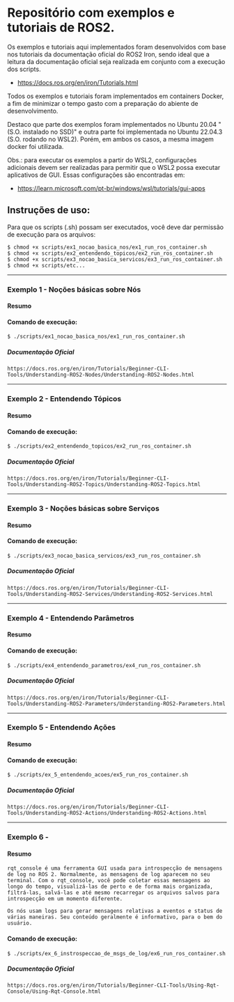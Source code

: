 # Repositório com exemplos e tutoriais de ROS2.

Os exemplos e tutoriais aqui implementados foram desenvolvidos com base nos tutoriais 
da documentação oficial do ROS2 Iron, sendo ideal que a leitura da documentação oficial 
seja realizada em conjunto com a execução dos scripts.

- https://docs.ros.org/en/iron/Tutorials.html

Todos os exemplos e tutoriais foram implementados em containers Docker, a fim 
de minimizar o tempo gasto com a preparação do abiente de desenvolvimento.

Destaco que parte dos exemplos foram implementados no Ubuntu 20.04 "(S.O. instalado no SSD)" 
e outra parte foi implementada no Ubuntu 22.04.3 (S.O. rodando no WSL2). Porém, em ambos 
os casos, a mesma imagem docker foi utilizada.

Obs.: para executar os exemplos a partir do WSL2, configurações adicionais devem ser 
realizadas para permitir que o WSL2 possa executar aplicativos de GUI. Essas configurações 
são encontradas em: 

- https://learn.microsoft.com/pt-br/windows/wsl/tutorials/gui-apps

## Instruções de uso:

Para que os scripts (.sh) possam ser executados, você deve dar permissão de execução para os arquivos:

    $ chmod +x scripts/ex1_nocao_basica_nos/ex1_run_ros_container.sh
    $ chmod +x scripts/ex2_entendendo_topicos/ex2_run_ros_container.sh
    $ chmod +x scripts/ex3_nocao_basica_servicos/ex3_run_ros_container.sh
    $ chmod +x scripts/etc...

---------------------------------------------------------------------------------------------------
### Exemplo 1 - Noções básicas sobre Nós

#### Resumo

#### Comando de execução:
    $ ./scripts/ex1_nocao_basica_nos/ex1_run_ros_container.sh

##### Documentação Oficial
    https://docs.ros.org/en/iron/Tutorials/Beginner-CLI-Tools/Understanding-ROS2-Nodes/Understanding-ROS2-Nodes.html


---------------------------------------------------------------------------------------------------
### Exemplo 2 - Entendendo Tópicos

#### Resumo

#### Comando de execução:
    $ ./scripts/ex2_entendendo_topicos/ex2_run_ros_container.sh

##### Documentação Oficial
    https://docs.ros.org/en/iron/Tutorials/Beginner-CLI-Tools/Understanding-ROS2-Topics/Understanding-ROS2-Topics.html


---------------------------------------------------------------------------------------------------
### Exemplo 3 - Noções básicas sobre Serviços

#### Resumo

#### Comando de execução:
    $ ./scripts/ex3_nocao_basica_servicos/ex3_run_ros_container.sh

##### Documentação Oficial
    https://docs.ros.org/en/iron/Tutorials/Beginner-CLI-Tools/Understanding-ROS2-Services/Understanding-ROS2-Services.html


---------------------------------------------------------------------------------------------------
### Exemplo 4 - Entendendo Parâmetros

#### Resumo

#### Comando de execução:
    $ ./scripts/ex4_entendendo_parametros/ex4_run_ros_container.sh

##### Documentação Oficial
    https://docs.ros.org/en/iron/Tutorials/Beginner-CLI-Tools/Understanding-ROS2-Parameters/Understanding-ROS2-Parameters.html


---------------------------------------------------------------------------------------------------
### Exemplo 5 - Entendendo Ações

#### Resumo

#### Comando de execução:
    $ ./scripts/ex_5_entendendo_acoes/ex5_run_ros_container.sh

##### Documentação Oficial
    https://docs.ros.org/en/iron/Tutorials/Beginner-CLI-Tools/Understanding-ROS2-Actions/Understanding-ROS2-Actions.html


---------------------------------------------------------------------------------------------------
### Exemplo 6 - 

#### Resumo
    rqt_console é uma ferramenta GUI usada para introspecção de mensagens de log no ROS 2. Normalmente, as mensagens de log aparecem no seu terminal. Com o rqt_console, você pode coletar essas mensagens ao longo do tempo, visualizá-las de perto e de forma mais organizada, filtrá-las, salvá-las e até mesmo recarregar os arquivos salvos para introspecção em um momento diferente.

    Os nós usam logs para gerar mensagens relativas a eventos e status de várias maneiras. Seu conteúdo geralmente é informativo, para o bem do usuário.

#### Comando de execução:
    $ ./scripts/ex_6_instrospeccao_de_msgs_de_log/ex6_run_ros_container.sh

##### Documentação Oficial
    https://docs.ros.org/en/iron/Tutorials/Beginner-CLI-Tools/Using-Rqt-Console/Using-Rqt-Console.html